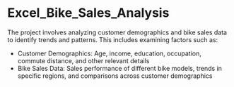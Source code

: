 # Excel_Bike_Sales_Analysis
The project involves analyzing customer demographics and bike sales data to identify trends and patterns. This includes examining factors such as:
- Customer Demographics: Age, income, education, occupation, commute distance, and other relevant details
- Bike Sales Data: Sales performance of different bike models, trends in specific regions, and comparisons across customer demographics
